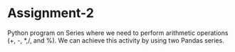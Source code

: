 # Assignment-2
Python program on Series where we need to perform arithmetic operations (+, -, *,/, and %). We can achieve this activity by using two Pandas series. 
